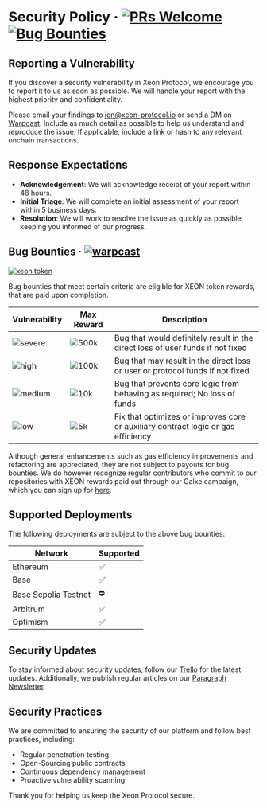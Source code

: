 # Security Policy &middot; [![PRs Welcome](https://img.shields.io/badge/PRs-welcome-darkgreen.svg)](https://github.com/xeon-protocol/xeon-dapp/blob/main/CONTRIBUTING.md) [![Bug Bounties](https://img.shields.io/badge/Bug_Bounties-open-red.svg)](https://github.com/xeon-protocol/xeon-dapp/blob/main/SECURITY.md)

## Reporting a Vulnerability

If you discover a security vulnerability in Xeon Protocol, we encourage you to report it to us as soon as possible. We will handle your report with the highest priority and confidentiality.

Please email your findings to [jon@xeon-protocol.io](mailto:jon@xeon-protocol.io) or send a DM on [Warpcast](https://warpcast.com/jonbray.eth). Include as much detail as possible to help us understand and reproduce the issue.
If applicable, include a link or hash to any relevant onchain transactions.

## Response Expectations

- **Acknowledgement**: We will acknowledge receipt of your report within 48 hours.
- **Initial Triage**: We will complete an initial assessment of your report within 5 business days.
- **Resolution**: We will work to resolve the issue as quickly as possible, keeping you informed of our progress.

## Bug Bounties &middot; [![warpcast](https://img.shields.io/badge/contact_dev-FFFFFF.svg?logo=farcaster)](https://warpcast.com/xeonprotocol)

[![xeon token](https://img.shields.io/badge/$XEON-0x8d65a2eaBDE4B31cbD7E43F27E47559d1CCec86c-8429c6.svg?logo=ethereum)](https://app.uniswap.org/explore/tokens/ethereum/0x8d65a2eabde4b31cbd7e43f27e47559d1ccec86c?chain=mainnet)

Bug bounties that meet certain criteria are eligible for XEON token rewards, that are paid upon completion.

| Vulnerability                                                   | Max Reward                                                       | Description                                                                        |
| --------------------------------------------------------------- | ---------------------------------------------------------------- | ---------------------------------------------------------------------------------- |
| ![severe](https://img.shields.io/badge/level-severe-red.svg)    | ![500k](https://img.shields.io/badge/XEON-500,000-000000.svg)    | Bug that would definitely result in the direct loss of user funds if not fixed     |
| ![high](https://img.shields.io/badge/level-high-darkorange.svg) | ![100k](https://img.shields.io/badge/XEON-200,000-000000.svg)    | Bug that may result in the direct loss or user or protocol funds if not fixed      |
| ![medium](https://img.shields.io/badge/level-medium-yellow.svg) | ![10k](https://img.shields.io/badge/XEON-25,000-000000.svg)      | Bug that prevents core logic from behaving as required; No loss of funds           |
| ![low](https://img.shields.io/badge/level-low-pink.svg)         | ![5k](https://img.shields.io/badge/XEON-10,000-000000.svg)       | Fix that optimizes or improves core or auxiliary contract logic or gas efficiency  |

Although general enhancements such as gas efficiency improvements and refactoring are appreciated, they are not subject to payouts for bug bounties.
We do however recognize regular contributors who commit to our repositories with XEON rewards paid out through our Galxe campaign, which you can sign up for [here](https://app.galxe.com/quest/bxfBJ9bbdUWazgQ2gTSNNp).

## Supported Deployments

The following deployments are subject to the above bug bounties:

| Network              | Supported |
| -------------------- | --------- |
| Ethereum             | ✅        |
| Base                 | ✅        |
| Base Sepolia Testnet | ⛔        |
| Arbitrum             | ✅        |
| Optimism             | ✅        |

## Security Updates

To stay informed about security updates, follow our [Trello](https://github.com/xeon-protocol/xeon-dapp/security/advisories) for the latest updates. Additionally, we publish regular articles on our [Paragraph Newsletter](https://paragraph.xyz/@xeon-protocol).

## Security Practices

We are committed to ensuring the security of our platform and follow best practices, including:

- Regular penetration testing
- Open-Sourcing public contracts
- Continuous dependency management
- Proactive vulnerability scanning

Thank you for helping us keep the Xeon Protocol secure.
